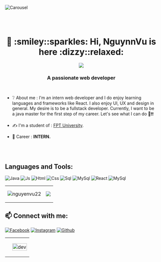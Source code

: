 ![Carousel](https://raw.githubusercontent.com/PolarBearGG/PolarBearGG/master/web-developer.gif)

</br>
</br>

<h1 align="center">👋 :smiley::sparkles: Hi, NguynnVu is here :dizzy::relaxed:</h1>
<p align="center"><img src="https://img.icons8.com/color/48/000000/vietnam-circular.png"/></p>
<h3 align="center">A passionate web developer</h3>

</br>

<!-- <img align="right" alt="Coding" width="200" src="https://i.gifer.com/6N3o.gif"> -->

- ❔ About me : I'm an intern web developer and I do enjoy learning languages and frameworks like React. I also enjoy UI, UX and design in general. My desire is to be a fullstack developer. Currently, I want to be a java master for the first step of my career. Let's see what I can do :sparkling_heart::exclamation::exclamation:

- ✍ I'm a student of : [FPT University](https://hcmuni.fpt.edu.vn/).

- 🌱 Career : **INTERN.**

</br>
</br>

## Languages and Tools:

![Java](https://img.icons8.com/color/48/000000/java-coffee-cup-logo--v1.png)
![Js](https://img.icons8.com/color/48/000000/javascript--v1.png)
![Html](https://img.icons8.com/color/48/000000/html-5--v1.png)
![Css](https://img.icons8.com/color/48/000000/css3.png)
![Sql](https://img.icons8.com/color/48/000000/sql.png)
![MySql](https://img.icons8.com/color/48/000000/mysql-logo.png)
![React](https://img.icons8.com/color/48/000000/react-native.png)
![MySql](https://img.icons8.com/color/48/000000/sass.png)


<!-- <img src="https://img.icons8.com/color/48/000000/java-coffee-cup-logo--v1.png"/> -->
<!-- <img src="https://img.icons8.com/color/48/000000/javascript--v1.png"/> -->
<!-- <img src="https://img.icons8.com/color/48/000000/html-5--v1.png"/> -->
<!-- <img src="https://img.icons8.com/color/48/000000/css3.png"/> -->
<!-- <img src="https://img.icons8.com/color/48/000000/sql.png"/> -->
<!-- <img src="https://img.icons8.com/color/48/000000/mysql-logo.png"/> -->
<!-- <img src="https://img.icons8.com/color/48/000000/react-native.png"/> -->
<!-- <img src="https://img.icons8.com/color/48/000000/sass.png"/> -->

<table style="width:100%;">
  <tr>
    <td>
      <img align="" src="https://github-readme-stats.vercel.app/api/top-langs?username=nguyenvu22&show_icons=true&locale=en&layout=compact" alt="nguyenvu22" />
    </td>
    <td>

![](https://github-readme-stats.vercel.app/api?username=nguyenvu22)
</td>

  </tr>
</table>

## 📫 Connect with me:
<p align="center">

[![Facebook](https://img.icons8.com/color/48/000000/facebook.png)](https://www.facebook.com/people/Nguy%C3%AAn-V%C5%A9/100007468685879/)
[![Instagram](https://img.icons8.com/color/48/000000/instagram-new--v1.png)](https://www.instagram.com/definitely.not.vu/)
[![Github](https://img.icons8.com/color/48/000000/github--v1.png)](https://github.com/nguyenvu22)

</p>

<table style="width:100%;">
  <tr>
    <td>
    </td>
    <td>
      <p align="center"> 
        <img src="https://c.tenor.com/lTtlX5xlfmgAAAAC/nyan-cat.gif" alt="dev" width="100%"/>
      </p>
    </td>
  </tr>
</table>
